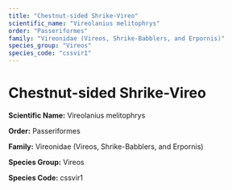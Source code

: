 ```yaml
---
title: "Chestnut-sided Shrike-Vireo"
scientific_name: "Vireolanius melitophrys"
order: "Passeriformes"
family: "Vireonidae (Vireos, Shrike-Babblers, and Erpornis)"
species_group: "Vireos"
species_code: "cssvir1"
---
```


# Chestnut-sided Shrike-Vireo

**Scientific Name:** Vireolanius melitophrys

**Order:** Passeriformes

**Family:** Vireonidae (Vireos, Shrike-Babblers, and Erpornis)

**Species Group:** Vireos

**Species Code:** cssvir1
